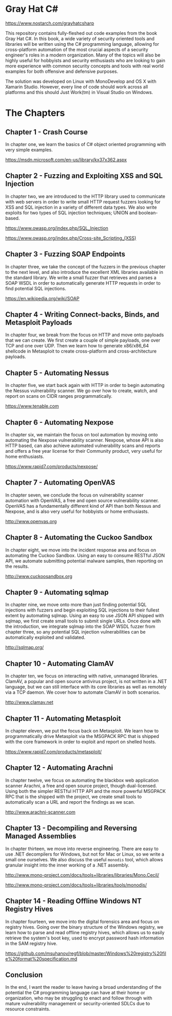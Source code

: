 Gray Hat C#
===============

<https://www.nostarch.com/grayhatcsharp>

This repository contains fully-fleshed out code examples from the book Gray Hat C#. In this book, a wide
variety of security oriented tools and libraries will be written using the C# programming language, allowing
for cross-platform automation of the most crucial aspects of a security engineer's roles in a modern
organization. Many of the topics will also be highly useful for hobbyists and security enthusiasts who are
looking to gain more experience with common security concepts and tools with real world examples for both offensive
and defensive purposes.


The solution was developed on Linux with MonoDevelop and OS X with Xamarin Studio. However, every line of code should
work across all platforms and this should Just Work(tm) in Visual Studio on Windows.


The Chapters
====

Chapter 1 - Crash Course
--
In chapter one, we learn the basics of C# object oriented programming with very simple examples.

<https://msdn.microsoft.com/en-us/library/kx37x362.aspx>

Chapter 2 - Fuzzing and Exploiting XSS and SQL Injection
--
In chapter two, we are introduced to the HTTP library used to communicate with web servers in order to write small HTTP
request fuzzers looking for XSS and SQL injection in a variety of different data types. We also write exploits for two
types of SQL injection techniques; UNION and boolean-based.

<https://www.owasp.org/index.php/SQL_Injection>

<https://www.owasp.org/index.php/Cross-site_Scripting_(XSS)>

Chapter 3 - Fuzzing SOAP Endpoints
--
In chapter three, we take the concept of the fuzzers in the previous chapter to the next level, and also introduce the
excellent XML libraries available in the standard library. We write a small fuzzer that retrieves and parses a SOAP WSDL
in order to automatically generate HTTP requests in order to find potential SQL injections.

<https://en.wikipedia.org/wiki/SOAP>

Chapter 4 - Writing Connect-backs, Binds, and Metasploit Payloads
--
In chapter four, we break from the focus on HTTP and move onto payloads that we can create. We first create a couple of
simple payloads, one over TCP and one over UDP. Then we learn how to generate x86/x86_64 shellcode in Metasploit to
create cross-platform and cross-architecture payloads.

Chapter 5 - Automating Nessus
--
In chapter five, we start back again with HTTP in order to begin automating the Nessus vulnerability scanner. We go
over how to create, watch, and report on scans on CIDR ranges programmatically.

<https://www.tenable.com>

Chapter 6 - Automating Nexpose
--
In chapter six, we maintain the focus on tool automation by moving onto automating the Nexpose vulnerability scanner.
Nexpose, whose API is also HTTP based, can also achieve automated vulnerability scans and reports and offers a free
year license for their Community product, very useful for home enthusiasts.

<https://www.rapid7.com/products/nexpose/>

Chapter 7 - Automating OpenVAS
--
In chapter seven, we conclude the focus on vulnerability scanner automation with OpenVAS, a free and open source
vulnerability scanner. OpenVAS has a fundamentally different kind of API than both Nessus and Nexpose, and is also
very useful for hobbyists or home enthusiasts.

<http://www.openvas.org>

Chapter 8 - Automating the Cuckoo Sandbox
--
In chapter eight, we move into the incident response area and focus on automating the Cuckoo Sandbox. Using an easy
to consume RESTful JSON API, we automate submitting potential malware samples, then reporting on the results.

<http://www.cuckoosandbox.org>

Chapter 9 - Automating sqlmap
--
In chapter nine, we move onto more than just finding potential SQL injections with fuzzers and begin exploiting SQL
injections to their fullest extent by automating sqlmap. Using an easy to use JSON API shipped with sqlmap, we first
create small tools to submit single URLs. Once done with the introduction, we integrate sqlmap into the SOAP WSDL
fuzzer from chapter three, so any potential SQL injection vulnerabilities can be automatically exploited and validated.

<http://sqlmap.org/>

Chapter 10 - Automating ClamAV
--
In chapter ten, we focus on interacting with native, unmanaged libraries. ClamAV, a popular and open source antivirus
project, is not written in a .NET language, but we can still interface with its core libraries as well as remotely via
a TCP daemon. We cover how to automate ClamAV in both scenarios.

<http://www.clamav.net>

Chapter 11 - Automating Metasploit
--
In chapter eleven, we put the focus back on Metasploit. We learn how to programmatically drive Metasploit via the
MSGPACK RPC that is shipped with the core framework in order to exploit and report on shelled hosts.

<https://www.rapid7.com/products/metasploit/>

Chapter 12 - Automating Arachni
--
In chapter twelve, we focus on automating the blackbox web application scanner Arachni, a free and open source project,
though dual-licensed. Using both the simpler RESTful HTTP API and the more powerful MSGPACK RPC that is the shipped
with the project, we create small tools to automatically scan a URL and report the findings as we scan.

<http://www.arachni-scanner.com>

Chapter 13 - Decompiling and Reversing Managed Assemblies
--
In chapter thirteen, we move into reverse engineering. There are easy to use .NET decompilers for Windows, but not
for Mac or Linux, so we write a small one ourselves. We also discuss the useful ```monodis``` tool, which allows
granular insight into the inner working of a .NET assembly.

<http://www.mono-project.com/docs/tools+libraries/libraries/Mono.Cecil/>

<http://www.mono-project.com/docs/tools+libraries/tools/monodis/>

Chapter 14 - Reading Offline Windows NT Registry Hives
--
In chapter fourteen, we move into the digital forensics area and focus on registry hives. Going over the binary
structure of the Windows registry, we learn how to parse and read offline registry hives, which allows us to easily
retrieve the system's boot key, used to encrypt password hash information in the SAM registry hive.

<https://github.com/msuhanov/regf/blob/master/Windows%20registry%20file%20format%20specification.md>

Conclusion
--
In the end, I want the reader to leave having a broad understanding of the potential the C# programming language
can have at their home or organization, who may be struggling to enact and follow through with mature vulnerability
management or security-oriented SDLCs due to resource constraints.
